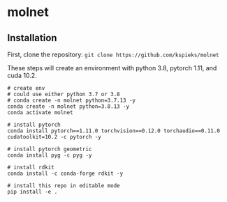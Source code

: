 # molnet

## Installation
First, clone the repository:
`git clone https://github.com/kspieks/molnet`

These steps will create an environment with python 3.8, pytorch 1.11, and cuda 10.2.

```
# create env
# could use either python 3.7 or 3.8
# conda create -n molnet python=3.7.13 -y
conda create -n molnet python=3.8.13 -y
conda activate molnet

# install pytorch
conda install pytorch==1.11.0 torchvision==0.12.0 torchaudio==0.11.0 cudatoolkit=10.2 -c pytorch -y

# install pytorch geometric
conda install pyg -c pyg -y

# install rdkit
conda install -c conda-forge rdkit -y

# install this repo in editable mode
pip install -e .
```

